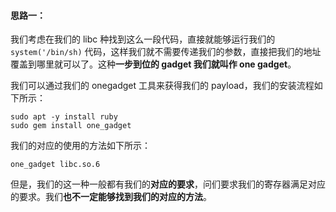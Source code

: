 #### 思路一：
我们考虑在我们的 libc 种找到这么一段代码，直接就能够运行我们的 `system('/bin/sh)` 代码，这样我们就不需要传递我们的参数，直接把我们的地址覆盖到哪里就可以了。这种**一步到位的 gadget 我们就叫作 one gadget**。

我们可以通过我们的 onegadget 工具来获得我们的 payload，我们的安装流程如下所示：
```
sudo apt -y install ruby
sudo gem install one_gadget
```

我们的对应的使用的方法如下所示：
```
one_gadget libc.so.6
```

但是，我们的这一种一般都有我们的**对应的要求**，问们要求我们的寄存器满足对应的要求。我们**也不一定能够找到我们的对应的方法**。